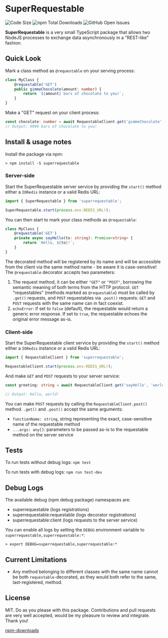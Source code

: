 # SuperRequestable

![Code Size](https://img.shields.io/github/languages/code-size/fehniix/superrequestable)
![npm Total Downloads](https://img.shields.io/npm/dt/superrequestable)
![GitHub Open Issues](https://img.shields.io/github/issues-raw/fehniix/superrequestable)

**SuperRequestable** is a very small TypeScript package that allows two NodeJS processes to exchange data asynchronously in a "REST-like" fashion.

## Quick Look

Mark a class method as `@requestable` on your serving process:

```typescript
class MyClass {
    @requestable('GET')
    public gimmeChocolate(amount: number) {
        return `${amount} bars of chocolate to you!`;
    }
}
```

Make a "GET" request on your client process:

```typescript
const chocolate: number = await RequestableClient.get('gimmeChocolate', 9999); 
// Output: 9999 bars of chocolate to you!
```

## Install & usage notes

Install the package via npm:

`> npm install -S superrequestable`

### Server-side

Start the SuperRequestable server service by providing the `start()` method either a `IORedis` instance or a valid Redis URL:

```typescript
import { SuperRequestable } from 'superrequestable';

SuperRequestable.start(process.env.REDIS_URL!);
```

You can then start to mark your class methods as `@requestable`:

```typescript
class MyClass {
    @requestable('GET')
    private async sayHello(to: string): Promise<string> {
        return `Hello, ${to}!`;
    }
}
```

The decorated method will be registered by its name and will be accessible from the client via the same method name - be aware it is case-sensitive!
The `@requestable` decorator accepts two parameters:

1. The request method, it can be either `"GET"` or `"POST"`, borrowing the semantic meaning of both terms from the HTTP protocol. `GET` "requestables" (methods marked as `@requestable`) must be called by `.get()` requests, and `POST` requestables via `.post()` requests: `GET` and `POST` requests with the same name can in fact coexist.
2. `echoError`: if set to `false` (default), the requestable would return a generic error response. If set to `true`, the requestable echoes the original error message as-is.

### Client-side

Start the SuperRequestable client service by providing the `start()` method either a `IORedis` instance or a valid Redis URL:

```typescript
import { RequestableClient } from 'superrequestable';

RequestableClient.start(process.env.REDIS_URL!);
```

And make `GET` and `POST` requests to your server service:

```typescript
const greeting: string = await RequestableClient.get('sayHello', 'world');

// Output: Hello, world!
```

You can make `POST` requests by calling the `RequestableClient.post()` method. `.get()` and `.post()` accept the same arguments:

- `functionName: string`, string representing the exact, case-sensitive name of the requestable method
- `...args: any[]`: parameters to be passed as-is to the requestable method on the server service

## Tests

To run tests without debug logs:
`npm test`

To run tests with debug logs:
`npm run test-dev`

## Debug Logs

The available debug (npm debug package) namespaces are:

- superrequestable (logs registrations)
- superrequestable:requestable (logs decorator registrations)
- superrequestable:client (logs requests to the server service)

You can enable all logs by setting the `DEBUG` environment variable to `superrequestable,superrequestable:*`:

`> export DEBUG=superrequestable,superrequestable:*`

## Current Limitations

- Any method belonging to different classes with the same name cannot be both `requestable`-decorated, as they would both refer to the same, last-registered, method.

## License

MIT. Do as you please with this package. Contributions and pull requests are very well accepted, would be my pleasure to review and integrate. Thank you!

[npm-downloads](https://img.shields.io/npm/dt/superrequestable)
